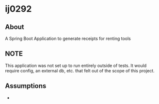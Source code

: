 # ij0292
## About
A Spring Boot Application to generate receipts for renting tools

## NOTE
This application was not set up to run entirely outside of tests.
It would require config, an external db, etc. that felt out of the
scope of this project.

## Assumptions
* 
